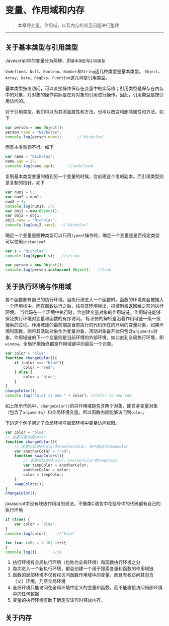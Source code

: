 # 变量、作用域和内存
> 本章将变量，作用域，以及内存的常见问题进行整理
******
## 关于基本类型与引用类型
Javascript中的变量分为两种，即`基本类型`与`引用类型`

`Undefined`、`Null`、`Boolean`、`Number`和`String`这几种类型是基本类型。
`Object`、`Array`、`Date`、`RegExp`、`Function`这几种是引用类型。

基本类型按值访问，可以直接操作保存在变量中的实际值；引用类型是保存在内存中的对象，对对象的操作实际是在对对象的引用进行操作。因此，引用类型是按引用访问的。

对于引用类型，我们可以为其添加属性和方法，也可以改变和删除属性和方法。如下
``` javascript
var person = new Object();
person.name = "Nicholas";
console.log(person.name);       //"Nicholas"
```
而基本类型则不行。如下
``` javascript
var name = "Nicholas";
name.age = 27;
console.log(name.age);      //undefined
```

复制基本类型变量的值到另一个变量的时候，会创建这个值的副本。而引用类型则是复制的指针。如下
``` javascript
var num1 = 5;
var num2 = num1;
num2 = 4;
console.log(num1); //5
var obj1 = new Object();
var obj2 = obj1;
obj1.name = "Nicholas";
console.log(obj2.name);  //"Nicholas"
```

确定一个变量是哪种类型可以只用`typeof`操作符，确定一个变量是是否指定类型可以使用`instanceof`
``` javascript
var s = "Nicholas";
console.log(typeof s);   //string

var person = new Object();
console.log(person instanceof Object);   //true
```


## 关于执行环境与作用域
每个函数都有自己的执行环境。当执行流进入一个函数时，函数的环境就会被推入一个环境栈中。而在函数执行之后，栈将其环境弹出，把控制权返回给之前的执行环境。
当代码在一个环境中执行时，会创建变量对象的作用域链。作用域链能够保证执行环境对变量和函数的有序访问。
标识符的解析是沿着作用域链一级一级搜索的过程。作用域连的最前端是当前执行的代码所在的环境的变量对象，如果环境时函数，则将其活动对象作为变量对象，活动对象最开始只包含`arguments`对象。作用域链的下一个变量则是当前环境的外部环境，如此直到全局执行环境，即`window`。全局环境始终都是作用域链中的最后一个对象。

``` javascript
var color = "blue";
function changeColor(){
    if (color === "blue"){
        color = "red";
    } else {
        color = "blue";
    }
}
changeColor();
console.log("Color is now " + color); //Color is now red
```
如上所示代码中，`changeColor()`的只作用域链包含两个对象，即自身变量对象（包含了`arguments`）和全局环境变量。所以函数内部能够访问到`color`。

下边这个例子阐述了全局环境与局部环境中变量访问权限。
``` javascript
var color = "blue";
// 这里只能访问color
function changeColor(){
    // 这里可以访问color和anotherColor，但不能访问tempColor
    var anotherColor = "red";
    function swapColors(){
        // 这里可以访问color、anotherColor和tempColor
        var tempColor = anotherColor;
        anotherColor = color;
        color = tempColor;        
    }    
    swapColors();
}
changeColor();
```

javascript中没有块级作用域的说法，不像类C语言中花括号中的代码都有自己的执行环境
``` javascript
if (true) {
    var color = "blue";
}
console.log(color);    //"blue"

for (var i=0; i < 10; i++){  
}
console.log(i);      //10
```
1. 执行环境有全局执行环境（也称为全局环境）和函数执行环境之分
1. 每次进入一个新执行环境，都会创建一个用于搜索变量和函数的作用域链
1. 函数的局部环境不仅有权访问函数作用域中的变量，而且有权访问其包含（父）环境，乃至全局环境
1. 全局环境只能访问在全局环境中定义的变量和函数，而不能直接访问局部环境中的任何数据
1. 变量的执行环境有助于确定应该何时释放内存。


## 关于内存
